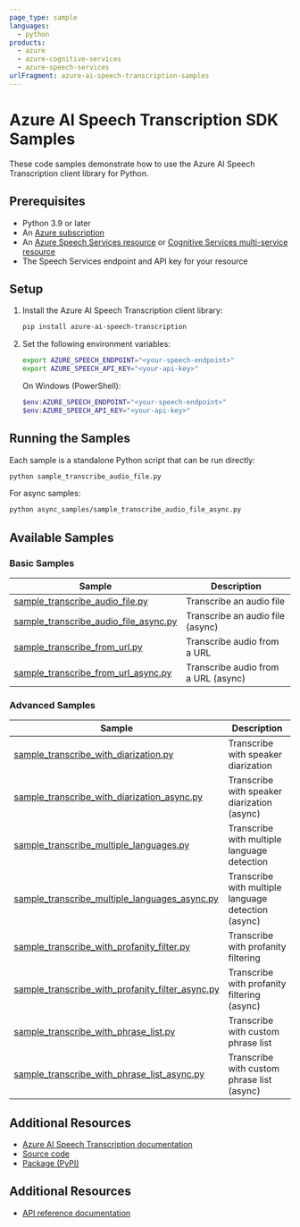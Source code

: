 ```yaml
---
page_type: sample
languages:
  - python
products:
  - azure
  - azure-cognitive-services
  - azure-speech-services
urlFragment: azure-ai-speech-transcription-samples
---
```


# Azure AI Speech Transcription SDK Samples

These code samples demonstrate how to use the Azure AI Speech Transcription client library for Python.

## Prerequisites

- Python 3.9 or later
- An [Azure subscription](https://azure.microsoft.com/free/)
- An [Azure Speech Services resource](https://learn.microsoft.com/azure/ai-services/speech-service/get-started-speech-to-text) or [Cognitive Services multi-service resource](https://portal.azure.com/#create/Microsoft.CognitiveServicesAllInOne)
- The Speech Services endpoint and API key for your resource

## Setup

1. Install the Azure AI Speech Transcription client library:

   ```bash
   pip install azure-ai-speech-transcription
   ```

2. Set the following environment variables:

   ```bash
   export AZURE_SPEECH_ENDPOINT="<your-speech-endpoint>"
   export AZURE_SPEECH_API_KEY="<your-api-key>"
   ```

   On Windows (PowerShell):

   ```powershell
   $env:AZURE_SPEECH_ENDPOINT="<your-speech-endpoint>"
   $env:AZURE_SPEECH_API_KEY="<your-api-key>"
   ```

## Running the Samples

Each sample is a standalone Python script that can be run directly:

```bash
python sample_transcribe_audio_file.py
```

For async samples:

```bash
python async_samples/sample_transcribe_audio_file_async.py
```

## Available Samples

### Basic Samples

| Sample | Description |
|--------|-------------|
| [sample_transcribe_audio_file.py](https://github.com/Azure/azure-sdk-for-python/tree/main/sdk/cognitiveservices/azure-ai-speech-transcription/samples/sample_transcribe_audio_file.py) | Transcribe an audio file |
| [sample_transcribe_audio_file_async.py](https://github.com/Azure/azure-sdk-for-python/tree/main/sdk/cognitiveservices/azure-ai-speech-transcription/samples/async_samples/sample_transcribe_audio_file_async.py) | Transcribe an audio file (async) |
| [sample_transcribe_from_url.py](https://github.com/Azure/azure-sdk-for-python/tree/main/sdk/cognitiveservices/azure-ai-speech-transcription/samples/sample_transcribe_from_url.py) | Transcribe audio from a URL |
| [sample_transcribe_from_url_async.py](https://github.com/Azure/azure-sdk-for-python/tree/main/sdk/cognitiveservices/azure-ai-speech-transcription/samples/async_samples/sample_transcribe_from_url_async.py) | Transcribe audio from a URL (async) |

### Advanced Samples

| Sample | Description |
|--------|-------------|
| [sample_transcribe_with_diarization.py](https://github.com/Azure/azure-sdk-for-python/tree/main/sdk/cognitiveservices/azure-ai-speech-transcription/samples/sample_transcribe_with_diarization.py) | Transcribe with speaker diarization |
| [sample_transcribe_with_diarization_async.py](https://github.com/Azure/azure-sdk-for-python/tree/main/sdk/cognitiveservices/azure-ai-speech-transcription/samples/async_samples/sample_transcribe_with_diarization_async.py) | Transcribe with speaker diarization (async) |
| [sample_transcribe_multiple_languages.py](https://github.com/Azure/azure-sdk-for-python/tree/main/sdk/cognitiveservices/azure-ai-speech-transcription/samples/sample_transcribe_multiple_languages.py) | Transcribe with multiple language detection |
| [sample_transcribe_multiple_languages_async.py](https://github.com/Azure/azure-sdk-for-python/tree/main/sdk/cognitiveservices/azure-ai-speech-transcription/samples/async_samples/sample_transcribe_multiple_languages_async.py) | Transcribe with multiple language detection (async) |
| [sample_transcribe_with_profanity_filter.py](https://github.com/Azure/azure-sdk-for-python/tree/main/sdk/cognitiveservices/azure-ai-speech-transcription/samples/sample_transcribe_with_profanity_filter.py) | Transcribe with profanity filtering |
| [sample_transcribe_with_profanity_filter_async.py](https://github.com/Azure/azure-sdk-for-python/tree/main/sdk/cognitiveservices/azure-ai-speech-transcription/samples/async_samples/sample_transcribe_with_profanity_filter_async.py) | Transcribe with profanity filtering (async) |
| [sample_transcribe_with_phrase_list.py](https://github.com/Azure/azure-sdk-for-python/tree/main/sdk/cognitiveservices/azure-ai-speech-transcription/samples/sample_transcribe_with_phrase_list.py) | Transcribe with custom phrase list |
| [sample_transcribe_with_phrase_list_async.py](https://github.com/Azure/azure-sdk-for-python/tree/main/sdk/cognitiveservices/azure-ai-speech-transcription/samples/async_samples/sample_transcribe_with_phrase_list_async.py) | Transcribe with custom phrase list (async) |

## Additional Resources

- [Azure AI Speech Transcription documentation](https://learn.microsoft.com/azure/ai-services/speech-service/)
- [Source code](https://github.com/Azure/azure-sdk-for-python/tree/main/sdk/cognitiveservices/azure-ai-speech-transcription)
- [Package (PyPI)](https://pypi.org/project/azure-ai-speech-transcription/)
## Additional Resources

- [API reference documentation](https://github.com/Azure/azure-sdk-for-python/tree/main/sdk/cognitiveservices/azure-ai-speech-transcription/azure/ai/speech/transcription)

